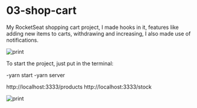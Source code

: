 
# 03-shop-cart

My RocketSeat shopping cart project, I made hooks in it, features like adding new items to carts, withdrawing and increasing, I also made use of notifications.

![print](https://user-images.githubusercontent.com/68617133/126240200-90592552-07e2-449f-856a-e97eaf700f6e.png)


To start the project, just put in the terminal:

-yarn start
-yarn server

http://localhost:3333/products
http://localhost:3333/stock


![print](https://user-images.githubusercontent.com/68617133/126240374-35b1bdb8-a72d-46ba-9c25-f3fcaa6eea49.png)
